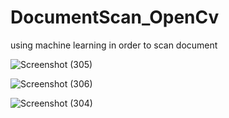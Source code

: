 # DocumentScan_OpenCv
using machine learning in order to scan document

![Screenshot (305)](https://user-images.githubusercontent.com/69585678/154840836-034c94d8-f9a7-40cf-8716-bc0190fd8b1e.png)


![Screenshot (306)](https://user-images.githubusercontent.com/69585678/154840844-3b61af91-3138-4061-9650-85823050498b.png)


![Screenshot (304)](https://user-images.githubusercontent.com/69585678/154840848-0340d908-1407-41bd-bea0-0fd357a5d881.png)
